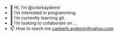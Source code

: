 - 👋 Hi, I’m @cnbrkaydemir
- 👀 I’m interested in programming.
- 🌱 I’m currently learning git.
- 💞️ I’m looking to collaborate on ...
- 📫 How to reach me canberk.aydemir@yahoo.com

<!---
cnbrkaydemir/cnbrkaydemir is a ✨ special ✨ repository because its `README.md` (this file) appears on your GitHub profile.
You can click the Preview link to take a look at your changes.
--->
